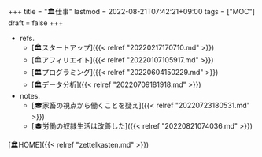 +++
title = "🏛仕事"
lastmod = 2022-08-21T07:42:21+09:00
tags = ["MOC"]
draft = false
+++

-   refs.
    -   [🏛スタートアップ]({{< relref "20220217170710.md" >}})
    -   [🏛アフィリエイト]({{< relref "20220107105917.md" >}})
    -   [🏛プログラミング]({{< relref "20220604150229.md" >}})
    -   [🏛データ分析]({{< relref "20220709181918.md" >}})
-   notes.
    -   [🎓家畜の視点から働くことを疑え]({{< relref "20220723180531.md" >}})
    -   [🎓労働の奴隷生活は改善した]({{< relref "20220821074036.md" >}})

[🏛HOME]({{< relref "zettelkasten.md" >}})
